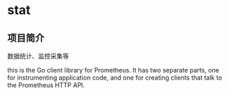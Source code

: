 # stat

## 项目简介

数据统计、监控采集等

this is the Go client library for Prometheus. 
It has two separate parts, one for instrumenting application code, 
and one for creating clients that talk to the Prometheus HTTP API.
